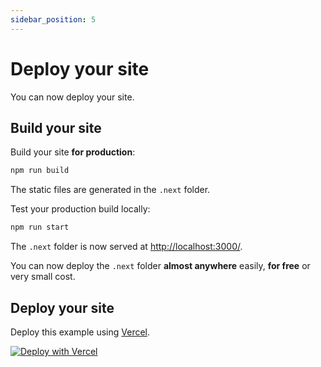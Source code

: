```yaml
---
sidebar_position: 5
---
```


# Deploy your site

You can now deploy your site.

## Build your site

Build your site **for production**:

```bash
npm run build
```

The static files are generated in the `.next` folder.

Test your production build locally:

```bash
npm run start
```

The `.next` folder is now served at [http://localhost:3000/](http://localhost:3000/).

You can now deploy the `.next` folder **almost anywhere** easily, **for free** or very small cost.

## Deploy your site

Deploy this example using [Vercel](https://vercel.com).

[![Deploy with Vercel](https://vercel.com/button)](https://vercel.com/new/clone?repository-url=https://github.com/Embloy/Embloy-Examples/tree/main/nextjs-ts&project-name=create-embloy-nextjs-ts&repository-name=create-embloy-nextjs-ts)
